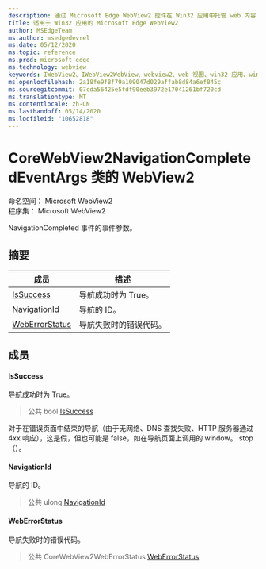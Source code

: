 ```yaml
---
description: 通过 Microsoft Edge WebView2 控件在 Win32 应用中托管 web 内容
title: 适用于 Win32 应用的 Microsoft Edge WebView2
author: MSEdgeTeam
ms.author: msedgedevrel
ms.date: 05/12/2020
ms.topic: reference
ms.prod: microsoft-edge
ms.technology: webview
keywords: IWebView2、IWebView2WebView、webview2、web 视图、win32 应用、win32、edge、ICoreWebView2、ICoreWebView2Controller、浏览器控件、边缘 html
ms.openlocfilehash: 2a18fe9f8f79a109047d029affab8d84a6ef845c
ms.sourcegitcommit: 07cda56425e5fdf90eeb3972e17041261bf720cd
ms.translationtype: MT
ms.contentlocale: zh-CN
ms.lasthandoff: 05/14/2020
ms.locfileid: "10652818"
---
```

# CoreWebView2NavigationCompletedEventArgs 类的 WebView2 

命名空间： Microsoft WebView2 \
程序集： Microsoft WebView2

NavigationCompleted 事件的事件参数。

## 摘要

 成员                        | 描述
--------------------------------|---------------------------------------------
[IsSuccess](#issuccess) | 导航成功时为 True。
[NavigationId](#navigationid) | 导航的 ID。
[WebErrorStatus](#weberrorstatus) | 导航失败时的错误代码。

## 成员

#### IsSuccess 

导航成功时为 True。

> 公共 bool [IsSuccess](#issuccess)

对于在错误页面中结束的导航（由于无网络、DNS 查找失败、HTTP 服务器通过4xx 响应），这是假，但也可能是 false，如在导航页面上调用的 window。 stop （）。

#### NavigationId 

导航的 ID。

> 公共 ulong [NavigationId](#navigationid)

#### WebErrorStatus 

导航失败时的错误代码。

> 公共 CoreWebView2WebErrorStatus [WebErrorStatus](#weberrorstatus)

